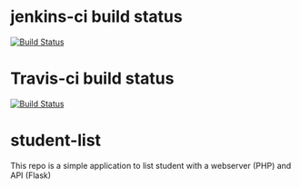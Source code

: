 # jenkins-ci build status
[![Build Status](http://ec2-34-204-99-155.compute-1.amazonaws.com/buildStatus/icon?job=student-list)](http://ec2-34-204-99-155.compute-1.amazonaws.com/job/student-list/)

# Travis-ci build status
[![Build Status](https://travis-ci.com/DavidGuillon/student_list_travisci.svg?branch=master)](https://travis-ci.com/DavidGuillon/student_list_travisci)

# student-list 
This repo is a simple application to list student with a webserver (PHP) and API (Flask)
